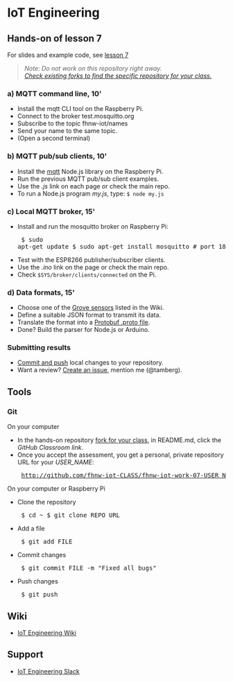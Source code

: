 # IoT Engineering
## Hands-on of lesson 7
For slides and example code, see [lesson 7](../../../fhnw-iot/blob/master/07/README.md)

> *Note: Do not work on this repository right away.*<br/>
> *[Check existing forks to find the specific repository for your class.](../../network/members)*

### a) MQTT command line, 10'
* Install the mqtt CLI tool on the Raspberry Pi.
* Connect to the broker test.mosquitto.org
* Subscribe to the topic fhnw-iot/names
* Send your name to the same topic.
* (Open a second terminal)

### b) MQTT pub/sub clients, 10'
* Install the [mqtt](https://github.com/mqttjs/MQTT.js) Node.js library on the Raspberry Pi.
* Run the previous MQTT pub/sub client examples.
* Use the _.js_ link on each page or check the main repo.
* To run a Node.js program _my.js_, type: ```$ node my.js```

### c) Local MQTT broker, 15'
* Install and run the mosquitto broker on Raspberry Pi:<pre>
    $ sudo apt-get update
    $ sudo apt-get install mosquitto # port 1883</pre>
* Test with the ESP8266 publisher/subscriber clients.
* Use the _.ino_ link on the page or check the main repo.
* Check ```$SYS/broker/clients/connected``` on the Pi.

### d) Data formats, 15'
* Choose one of the [Grove sensors](https://github.com/tamberg/fhnw-iot/wiki/Grove-Sensors) listed in the Wiki.
* Define a suitable JSON format to transmit its data.
* Translate the format into a [Protobuf .proto file](https://developers.google.com/protocol-buffers/docs/proto).
* Done? Build the parser for Node.js or Arduino.

### Submitting results
* [Commit and push](#git) local changes to your repository.
* Want a review? [Create an issue](../../issues/new), mention me (@tamberg).

## Tools
### Git
On your computer
* In the hands-on repository [fork for your class](../../network/members), in README.md, click the _GitHub Classroom link_.
* Once you accept the assessment, you get a personal, private repository URL for your _USER_NAME_:<pre>
http://github.com/fhnw-iot-CLASS/fhnw-iot-work-07-USER_NAME</pre>

On your computer or Raspberry Pi
* Clone the repository<pre>
    $ cd ~
    $ git clone REPO_URL</pre>
* Add a file<pre>
    $ git add FILE</pre>
* Commit changes<pre>
    $ git commit FILE -m "Fixed all bugs"</pre>
* Push changes<pre>
    $ git push</pre>

## Wiki
- [IoT Engineering Wiki](https://github.com/tamberg/fhnw-iot/wiki)

## Support
- [IoT Engineering Slack](https://fhnw-iot.slack.com/)
